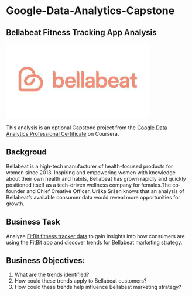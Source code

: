 # Google-Data-Analytics-Capstone
## Bellabeat Fitness Tracking App Analysis
![Bellabeat](Bellabeat.png)

This analysis is an optional Capstone project from the [Google Data Analytics Professional Certificate](https://www.coursera.org/professional-certificates/google-data-analytics) on Coursera.

## Backgroud
Bellabeat is a high-tech manufacturer of health-focused products for women since 2013. Inspiring and empowering women with knowledge about their own health and habits, Bellabeat has grown rapidly and quickly positioned itself as a tech-driven wellness company for females.The co-founder and Chief Creative Officer, Urška Sršen knows that an analysis of Bellabeat’s available consumer data would reveal more opportunities for growth. 

## Business Task
Analyze [FitBit fitness tracker data](https://www.kaggle.com/datasets/arashnic/fitbit) to gain insights into how consumers are using the FitBit app and discover trends for Bellabeat marketing strategy.

## Business Objectives:
1. What are the trends identified?
2. How could these trends apply to Bellabeat customers?
3. How could these trends help influence Bellabeat marketing strategy?





